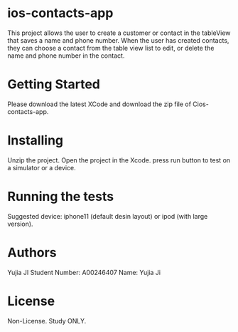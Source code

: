 # ios-contacts-app

This project allows the user to create a customer or contact in the tableView that saves a name and phone number. When the user has created contacts, they
can choose a contact from the table view list to edit, or delete the name and phone number in the contact.

# Getting Started

Please download the latest XCode and download the zip file of Cios-contacts-app.

# Installing

Unzip the project.
Open the project in the Xcode.
press run button to test on a simulator or a device.

# Running the tests

Suggested device: iphone11 (default desin layout) or ipod (with large version).

# Authors

Yujia JI
Student Number: A00246407
Name: Yujia Ji

# License

Non-License.
Study ONLY.
